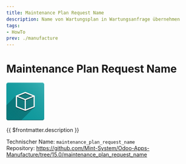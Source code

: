 ```yaml
---
title: Maintenance Plan Request Name
description: Name von Wartungsplan in Wartungsanfrage übernehmen
tags:
- HowTo
prev: ./manufacture
---
```

# Maintenance Plan Request Name
![icon_oms_box](attachments/icon_oms_box.png)

{{ $frontmatter.description }}

Technischer Name: `maintenance_plan_request_name`\
Repository: <https://github.com/Mint-System/Odoo-Apps-Manufacture/tree/15.0/maintenance_plan_request_name>

